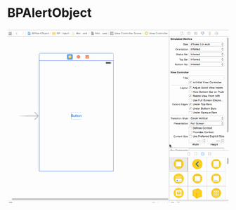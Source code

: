 # BPAlertObject
![](https://github.com/mikeooye/BPAlertObject/blob/master/BPAlertObject/alert_obj_demo.gif)
